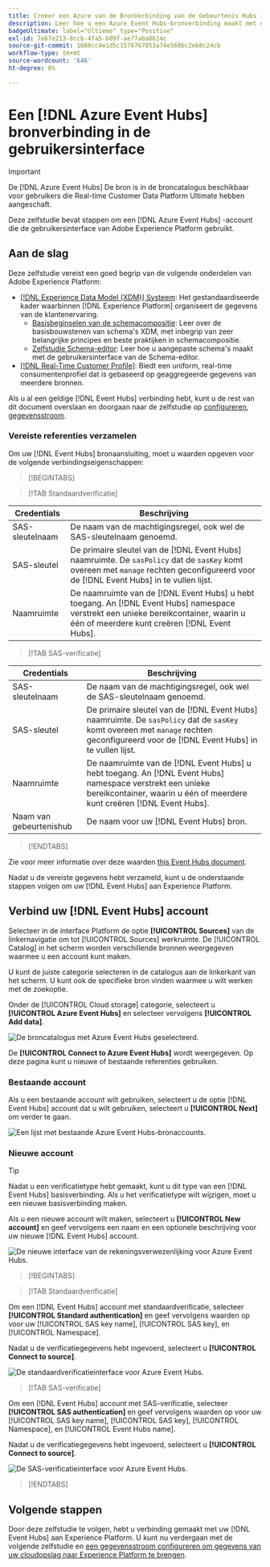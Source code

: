 ```yaml
---
title: Creeer een Azure van de BronVerbinding van de Gebeurtenis Hubs in UI
description: Leer hoe u een Azure Event Hubs-bronverbinding maakt met de Adobe Experience Platform-gebruikersinterface.
badgeUltimate: label="Ultieme" type="Positive"
exl-id: 7e67e213-8ccb-4fa5-b09f-ae77aba8614c
source-git-commit: 1680cc4e1d5c1576767053a74e560bc2eb8c24cb
workflow-type: tm+mt
source-wordcount: '646'
ht-degree: 0%

---
```


# Een [!DNL Azure Event Hubs] bronverbinding in de gebruikersinterface

>[!IMPORTANT]
>
>De [!DNL Azure Event Hubs] De bron is in de broncatalogus beschikbaar voor gebruikers die Real-time Customer Data Platform Ultimate hebben aangeschaft.

Deze zelfstudie bevat stappen om een [!DNL Azure Event Hubs] -account die de gebruikersinterface van Adobe Experience Platform gebruikt.

## Aan de slag

Deze zelfstudie vereist een goed begrip van de volgende onderdelen van Adobe Experience Platform:

* [[!DNL Experience Data Model (XDM)] Systeem](../../../../../xdm/home.md): Het gestandaardiseerde kader waarbinnen [!DNL Experience Platform] organiseert de gegevens van de klantenervaring.
   * [Basisbeginselen van de schemacompositie](../../../../../xdm/schema/composition.md): Leer over de basisbouwstenen van schema&#39;s XDM, met inbegrip van zeer belangrijke principes en beste praktijken in schemacompositie.
   * [Zelfstudie Schema-editor](../../../../../xdm/tutorials/create-schema-ui.md): Leer hoe u aangepaste schema&#39;s maakt met de gebruikersinterface van de Schema-editor.
* [[!DNL Real-Time Customer Profile]](../../../../../profile/home.md): Biedt een uniform, real-time consumentenprofiel dat is gebaseerd op geaggregeerde gegevens van meerdere bronnen.

Als u al een geldige [!DNL Event Hubs] verbinding hebt, kunt u de rest van dit document overslaan en doorgaan naar de zelfstudie op [configureren, gegevensstroom](../../dataflow/streaming/cloud-storage-streaming.md).

### Vereiste referenties verzamelen

Om uw [!DNL Event Hubs] bronaansluiting, moet u waarden opgeven voor de volgende verbindingseigenschappen:

>[!BEGINTABS]

>[!TAB Standaardverificatie]

| Credentials | Beschrijving |
| --- | --- |
| SAS-sleutelnaam | De naam van de machtigingsregel, ook wel de SAS-sleutelnaam genoemd. |
| SAS-sleutel | De primaire sleutel van de [!DNL Event Hubs] naamruimte. De `sasPolicy` dat de `sasKey` komt overeen met `manage` rechten geconfigureerd voor de [!DNL Event Hubs] in te vullen lijst. |
| Naamruimte | De naamruimte van de [!DNL Event Hubs] u hebt toegang. An [!DNL Event Hubs] namespace verstrekt een unieke bereikcontainer, waarin u één of meerdere kunt creëren [!DNL Event Hubs]. |

>[!TAB SAS-verificatie]

| Credentials | Beschrijving |
| --- | --- |
| SAS-sleutelnaam | De naam van de machtigingsregel, ook wel de SAS-sleutelnaam genoemd. |
| SAS-sleutel | De primaire sleutel van de [!DNL Event Hubs] naamruimte. De `sasPolicy` dat de `sasKey` komt overeen met `manage` rechten geconfigureerd voor de [!DNL Event Hubs] in te vullen lijst. |
| Naamruimte | De naamruimte van de [!DNL Event Hubs] u hebt toegang. An [!DNL Event Hubs] namespace verstrekt een unieke bereikcontainer, waarin u één of meerdere kunt creëren [!DNL Event Hubs]. |
| Naam van gebeurtenishub | De naam voor uw [!DNL Event Hubs] bron. |

>[!ENDTABS]

Zie voor meer informatie over deze waarden [this Event Hubs document](https://docs.microsoft.com/en-us/azure/event-hubs/authenticate-shared-access-signature).

Nadat u de vereiste gegevens hebt verzameld, kunt u de onderstaande stappen volgen om uw [!DNL Event Hubs] aan Experience Platform.

## Verbind uw [!DNL Event Hubs] account

Selecteer in de interface Platform de optie **[!UICONTROL Sources]** van de linkernavigatie om tot [!UICONTROL Sources] werkruimte. De [!UICONTROL Catalog] in het scherm worden verschillende bronnen weergegeven waarmee u een account kunt maken.

U kunt de juiste categorie selecteren in de catalogus aan de linkerkant van het scherm. U kunt ook de specifieke bron vinden waarmee u wilt werken met de zoekoptie.

Onder de [!UICONTROL Cloud storage] categorie, selecteert u **[!UICONTROL Azure Event Hubs]** en selecteer vervolgens **[!UICONTROL Add data]**.

![De broncatalogus met Azure Event Hubs geselecteerd.](../../../../images/tutorials/create/eventhub/catalog.png)

De **[!UICONTROL Connect to Azure Event Hubs]** wordt weergegeven. Op deze pagina kunt u nieuwe of bestaande referenties gebruiken.

### Bestaande account

Als u een bestaande account wilt gebruiken, selecteert u de optie [!DNL Event Hubs] account dat u wilt gebruiken, selecteert u **[!UICONTROL Next]** om verder te gaan.

![Een lijst met bestaande Azure Event Hubs-bronaccounts.](../../../../images/tutorials/create/eventhub/existing.png)

### Nieuwe account

>[!TIP]
>
>Nadat u een verificatietype hebt gemaakt, kunt u dit type van een [!DNL Event Hubs] basisverbinding. Als u het verificatietype wilt wijzigen, moet u een nieuwe basisverbinding maken.

Als u een nieuwe account wilt maken, selecteert u **[!UICONTROL New account]** en geef vervolgens een naam en een optionele beschrijving voor uw nieuwe [!DNL Event Hubs] account.

![De nieuwe interface van de rekeningsverwezenlijking voor Azure Event Hubs.](../../../../images/tutorials/create/eventhub/new.png)

>[!BEGINTABS]

>[!TAB Standaardverificatie]

Om een [!DNL Event Hubs] account met standaardverificatie, selecteer **[!UICONTROL Standard authentication]** en geef vervolgens waarden op voor uw [!UICONTROL SAS key name], [!UICONTROL SAS key], en [!UICONTROL Namespace].

Nadat u de verificatiegegevens hebt ingevoerd, selecteert u **[!UICONTROL Connect to source]**.

![De standaardverificatieinterface voor Azure Event Hubs.](../../../../images/tutorials/create/eventhub/standard.png)

>[!TAB SAS-verificatie]

Om een [!DNL Event Hubs] account met SAS-verificatie, selecteer **[!UICONTROL SAS authentication]** en geef vervolgens waarden op voor uw [!UICONTROL SAS key name], [!UICONTROL SAS key], [!UICONTROL Namespace], en [!UICONTROL Event Hubs name].

Nadat u de verificatiegegevens hebt ingevoerd, selecteert u **[!UICONTROL Connect to source]**.

![De SAS-verificatieinterface voor Azure Event Hubs.](../../../../images/tutorials/create/eventhub/sas.png)

>[!ENDTABS]


## Volgende stappen

Door deze zelfstudie te volgen, hebt u verbinding gemaakt met uw [!DNL Event Hubs] aan Experience Platform. U kunt nu verdergaan met de volgende zelfstudie en [een gegevensstroom configureren om gegevens van uw cloudopslag naar Experience Platform te brengen](../../dataflow/streaming/cloud-storage-streaming.md).
